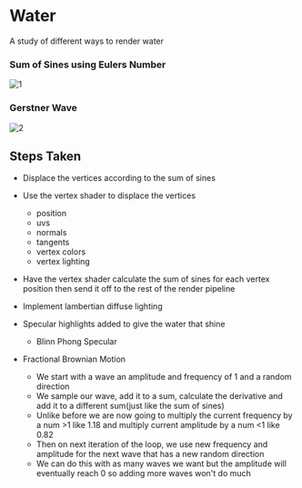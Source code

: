 # Water

A study of different ways to render water

### Sum of Sines using Eulers Number
![1](images/Eulersos.gif)

### Gerstner Wave
![2](images/Gerstner.gif)
 
## Steps Taken

- Displace the vertices according to the sum of sines

- Use the vertex shader to displace the vertices
  - position
  - uvs
  - normals
  - tangents
  - vertex colors
  - vertex lighting

- Have the vertex shader calculate the sum of sines for each vertex position then send it off to the rest of the render pipeline

- Implement lambertian diffuse lighting

- Specular highlights added to give the water that shine
  - Blinn Phong Specular

- Fractional Brownian Motion
  - We start with a wave an amplitude and frequency of 1 and a random direction
  - We sample our wave, add it to a sum, calculate the derivative and add it to a different sum(just like the sum of sines)
  - Unlike before we are now going to multiply the current frequency by a num >1 like 1.18 and multiply current amplitude by a num <1 like 0.82
  - Then on next iteration of the loop, we use new frequency and amplitude for the next wave that has a new random direction
  - We can do this with as many waves we want but the amplitude will eventually reach 0 so adding more waves won't do much